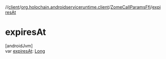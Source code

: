 //[client](../../../index.md)/[org.holochain.androidserviceruntime.client](../index.md)/[ZomeCallParamsFfi](index.md)/[expiresAt](expires-at.md)

# expiresAt

[androidJvm]\
var [expiresAt](expires-at.md): [Long](https://kotlinlang.org/api/core/kotlin-stdlib/kotlin/-long/index.html)